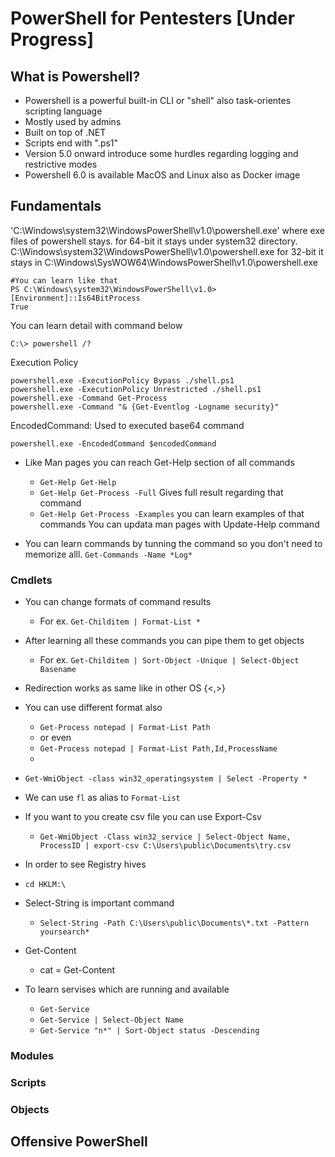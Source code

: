 # PowerShell for Pentesters [Under Progress]

## What is Powershell?
- Powershell is a powerful built-in CLI or "shell" also task-orientes scripting language
- Mostly used by admins
- Built on top of .NET
- Scripts end with ".ps1"
- Version 5.0 onward introduce some hurdles regarding logging and restrictive modes
- Powershell 6.0 is available MacOS and Linux also as Docker image


## Fundamentals

'C:\Windows\system32\WindowsPowerShell\v1.0\powershell.exe' where exe files of powershell stays. 
    for 64-bit it stays under system32 directory. C:\Windows\system32\WindowsPowerShell\v1.0\powershell.exe
    for 32-bit it stays in C:\Windows\SysWOW64\WindowsPowerShell\v1.0\powershell.exe

```
#You can learn like that
PS C:\Windows\system32\WindowsPowerShell\v1.0> [Environment]::Is64BitProcess
True
```

You can learn detail with command below

```
C:\> powershell /?
```

Execution Policy 

```
powershell.exe -ExecutionPolicy Bypass ./shell.ps1
powershell.exe -ExecutionPolicy Unrestricted ./shell.ps1
powershell.exe -Command Get-Process
powershell.exe -Command "& {Get-Eventlog -Logname security}"
```

EncodedCommand:
Used to executed base64 command

```
powershell.exe -EncodedCommand $encodedCommand
```


- Like Man pages you can reach Get-Help section of all commands
  - `Get-Help Get-Help`
  - `Get-Help Get-Process -Full`  Gives full result regarding that command
  - `Get-Help Get-Process -Examples` you can learn examples of that commands
  You can updata man pages with Update-Help command

- You can learn commands by tunning the command so you don't need to memorize alll.
  `Get-Commands -Name *Log*`

  
### Cmdlets

- You can change formats of command results 
  - For ex. `Get-Childitem | Format-List *` 

- After learning all these commands you can pipe them to get objects 
  - For ex. `Get-Childitem | Sort-Object -Unique | Select-Object Basename`

- Redirection works as same like in other OS {<,>}
- You can use different format also 
  - `Get-Process notepad | Format-List Path`
  - or even
  - `Get-Process notepad | Format-List Path,Id,ProcessName`
  - 
- `Get-WmiObject -class win32_operatingsystem | Select -Property *`
- We can use `fl` as alias to `Format-List`
- If you want to you create csv file you can use Export-Csv 
  - `Get-WmiObject -Class win32_service | Select-Object Name, ProcessID | export-csv C:\Users\public\Documents\try.csv`

- In order to see Registry hives 
- `cd HKLM:\`
- Select-String is important command 
  - `Select-String -Path C:\Users\public\Documents\*.txt -Pattern yoursearch*`
- Get-Content
  - cat = Get-Content
- To learn servises which are running and available 
  - `Get-Service`
  - `Get-Service | Select-Object Name`
  - `Get-Service "n*" | Sort-Object status -Descending`

### Modules

### Scripts

### Objects


## Offensive PowerShell















